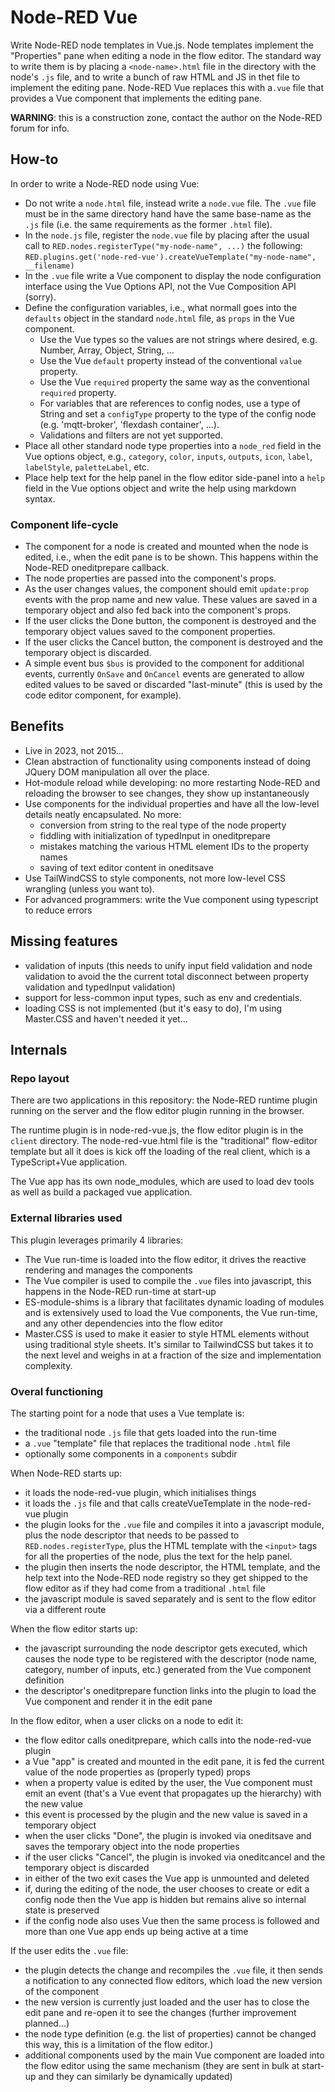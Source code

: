 # Node-RED Vue

Write Node-RED node templates in Vue.js.
Node templates implement the "Properties" pane when editing a node in the flow editor.
The standard way to write them is by placing a `<node-name>.html`
file in the directory with the node's `.js` file, and to write a bunch of raw HTML and JS in thet
file to implement the editing pane.
Node-RED Vue replaces this with a`.vue` file that provides
a Vue component that implements the editing pane.

**WARNING**: this is a construction zone, contact the author on the Node-RED forum for info.

## How-to

In order to write a Node-RED node using Vue:

- Do not write a `node.html` file, instead write a `node.vue` file. The `.vue` file must be in
  the same directory hand have the same base-name as the `.js` file (i.e. the same requirements
  as the former `.html` file).
- In the `node.js` file, register the `node.vue` file by placing
  after the usual call to `RED.nodes.registerType("my-node-name", ...)` the following:
  `RED.plugins.get('node-red-vue').createVueTemplate("my-node-name", __filename)`
- In the `.vue` file write a Vue component to display the node configuration interface using the
  Vue Options API, not the Vue Composition API (sorry).
- Define the configuration variables, i.e., what normall goes into the `defaults` object in the
  standard `node.html` file, as `props` in the Vue component.
  - Use the Vue types so the values are not strings where desired, e.g. Number, Array, Object, String, ...
  - Use the Vue `default` property instead of the conventional `value` property.
  - Use the Vue `required` property the same way as the conventional `required` property.
  - For variables that are references to config nodes, use a type of String and set a
    `configType` property to the type of the config node (e.g. 'mqtt-broker', 'flexdash container', ...).
  - Validations and filters are not yet supported.
- Place all other standard node type properties into a `node_red` field in the Vue options object,
  e.g., `category`, `color`, `inputs`, `outputs`, `icon`, `label`, `labelStyle`, `paletteLabel`, etc.
- Place help text for the help panel in the flow editor side-panel into a `help` field in the Vue
  options object and write the help using markdown syntax.

### Component life-cycle

- The component for a node is created and mounted when the node is edited, i.e., when the
  edit pane is to be shown. This happens within the Node-RED oneditprepare callback.
- The node properties are passed into the component's props.
- As the user changes values, the component should emit `update:prop` events with the prop
  name and new value. These values are saved in a temporary object and also fed back into the
  component's props.
- If the user clicks the Done button, the component is destroyed and the temporary object
  values saved to the component properties.
- If the user clicks the Cancel button, the component is destroyed and the temporary object is
  discarded.
- A simple event bus `$bus` is provided to the component for additional events, currently
  `OnSave` and `OnCancel` events are generated to allow edited values to be saved or discarded
  "last-minute" (this is used by the code editor component, for example).

## Benefits

- Live in 2023, not 2015...
- Clean abstraction of functionality using components instead of doing JQuery DOM manipulation
  all over the place.
- Hot-module reload while developing: no more restarting Node-RED and reloading the browser to
  see changes, they show up instantaneously
- Use components for the individual properties and have all the low-level details neatly encapsulated.
  No more:
  - conversion from string to the real type of the node property
  - fiddling with initialization of typedInput in oneditprepare
  - mistakes matching the various HTML element IDs to the property names
  - saving of text editor content in oneditsave
- Use TailWindCSS to style components, not more low-level CSS wrangling (unless you want to).
- For advanced programmers: write the Vue component using typescript to reduce errors

## Missing features

- validation of inputs (this needs to unify input field validation and node validation to avoid the
  the current total disconnect between property validation and typedInput validation)
- support for less-common input types, such as env and credentials.
- loading CSS is not implemented (but it's easy to do), I'm using Master.CSS and haven't needed
  it yet...

## Internals

### Repo layout

There are two applications in this repository: the Node-RED runtime plugin running on the
server and the flow editor plugin running in the browser.

The runtime plugin is in node-red-vue.js, the flow editor plugin is in the `client` directory.
The node-red-vue.html file is the "traditional" flow-editor template but all it does is kick
off the loading of the real client, which is a TypeScript+Vue application.

The Vue app has its own node_modules, which are used to load dev tools as well as build a
packaged vue application.

### External libraries used

This plugin leverages primarily 4 libraries:

- The Vue run-time is loaded into the flow editor, it drives the reactive rendering and manages
  the components
- The Vue compiler is used to compile the `.vue` files into javascript, this happens in the
  Node-RED run-time at start-up
- ES-module-shims is a library that facilitates dynamic loading of modules and is extensively
  used to load the Vue components, the Vue run-time, and any other dependencies into the flow editor
- Master.CSS is used to make it easier to style HTML elements without using traditional style
  sheets. It's similar to TailwindCSS but takes it to the next level and weighs in at a fraction
  of the size and implementation complexity.

### Overal functioning

The starting point for a node that uses a Vue template is:

- the traditional node `.js` file that gets loaded into the run-time
- a `.vue` "template" file that replaces the traditional node `.html` file
- optionally some components in a `components` subdir

When Node-RED starts up:

- it loads the node-red-vue plugin, which initialises things
- it loads the `.js` file and that calls createVueTemplate in the node-red-vue plugin
- the plugin looks for the `.vue` file and compiles it into a javascript module, plus the
  node descriptor that needs to be passed to `RED.nodes.registerType`, plus
  the HTML template with the `<input>` tags for all the properties of the node, plus the
  text for the help panel.
- the plugin then inserts the node descriptor, the HTML template, and the help text into
  the Node-RED node registry so they get shipped
  to the flow editor as if they had come from a traditional `.html` file
- the javascript module is saved separately and is sent to the flow editor via a different route

When the flow editor starts up:

- the javascript surrounding the node descriptor gets executed, which causes the node type to
  be registered with the descriptor (node name, category, number of inputs, etc.) generated
  from the Vue component definition
- the descriptor's oneditprepare function links into the plugin
  to load the Vue component and render it in the edit pane

In the flow editor, when a user clicks on a node to edit it:

- the flow editor calls oneditprepare, which calls into the node-red-vue plugin
- a Vue "app" is created and mounted in the edit pane, it is fed the current value of the
  node properties as (properly typed) props
- when a property value is edited by the user, the Vue component must emit an event (that's a
  Vue event that propagates up the hierarchy) with the new value
- this event is processed by the plugin and the new value is saved in a temporary object
- when the user clicks "Done", the plugin is invoked via oneditsave and saves the temporary
  object into the node properties
- if the user clicks "Cancel", the plugin is invoked via oneditcancel and the temporary
  object is discarded
- in either of the two exit cases the Vue app is unmounted and deleted
- if, during the editing of the node, the user chooses to create or edit a config node then
  the Vue app is hidden but remains alive so internal state is preserved
- if the config node also uses Vue then the same process is followed and more than one Vue app
  ends up being active at a time

If the user edits the `.vue` file:

- the plugin detects the change and recompiles the `.vue` file, it then sends a notification
  to any connected flow editors, which load the new version of the component
- the new version is currently just loaded and the user has to close the edit pane and re-open
  it to see the changes (further improvement planned...)
- the node type definition (e.g. the list of properties) cannot be changed this way, this is a
  limitation of the flow editor.)
- additional components used by the main Vue component are loaded into the flow editor using the
  same mechanism (they are sent in bulk at start-up and they can similarly be dynamically updated)
